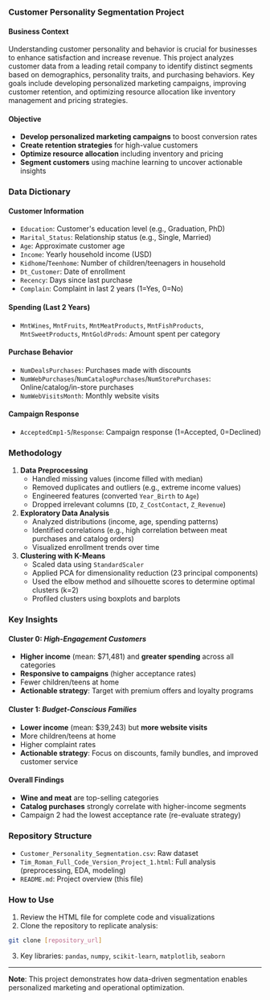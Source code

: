 
### Customer Personality Segmentation Project

#### Business Context

Understanding customer personality and behavior is crucial for businesses to enhance satisfaction and increase revenue. This project analyzes customer data from a leading retail company to identify distinct segments based on demographics, personality traits, and purchasing behaviors. Key goals include developing personalized marketing campaigns, improving customer retention, and optimizing resource allocation like inventory management and pricing strategies.

#### Objective

- **Develop personalized marketing campaigns** to boost conversion rates
- **Create retention strategies** for high-value customers
- **Optimize resource allocation** including inventory and pricing
- **Segment customers** using machine learning to uncover actionable insights


### Data Dictionary

#### Customer Information

- `Education`: Customer's education level (e.g., Graduation, PhD)
- `Marital_Status`: Relationship status (e.g., Single, Married)
- `Age`: Approximate customer age
- `Income`: Yearly household income (USD)
- `Kidhome`/`Teenhome`: Number of children/teenagers in household
- `Dt_Customer`: Date of enrollment
- `Recency`: Days since last purchase
- `Complain`: Complaint in last 2 years (1=Yes, 0=No)


#### Spending (Last 2 Years)

- `MntWines`, `MntFruits`, `MntMeatProducts`, `MntFishProducts`, `MntSweetProducts`, `MntGoldProds`: Amount spent per category


#### Purchase Behavior

- `NumDealsPurchases`: Purchases made with discounts
- `NumWebPurchases`/`NumCatalogPurchases`/`NumStorePurchases`: Online/catalog/in-store purchases
- `NumWebVisitsMonth`: Monthly website visits


#### Campaign Response

- `AcceptedCmp1-5`/`Response`: Campaign response (1=Accepted, 0=Declined)


### Methodology

1. **Data Preprocessing**
    - Handled missing values (income filled with median)
    - Removed duplicates and outliers (e.g., extreme income values)
    - Engineered features (converted `Year_Birth` to `Age`)
    - Dropped irrelevant columns (`ID`, `Z_CostContact`, `Z_Revenue`)
2. **Exploratory Data Analysis**
    - Analyzed distributions (income, age, spending patterns)
    - Identified correlations (e.g., high correlation between meat purchases and catalog orders)
    - Visualized enrollment trends over time
3. **Clustering with K-Means**
    - Scaled data using `StandardScaler`
    - Applied PCA for dimensionality reduction (23 principal components)
    - Used the elbow method and silhouette scores to determine optimal clusters (k=2)
    - Profiled clusters using boxplots and barplots

### Key Insights

#### Cluster 0: *High-Engagement Customers*

- **Higher income** (mean: \$71,481) and **greater spending** across all categories
- **Responsive to campaigns** (higher acceptance rates)
- Fewer children/teens at home
- **Actionable strategy**: Target with premium offers and loyalty programs


#### Cluster 1: *Budget-Conscious Families*

- **Lower income** (mean: \$39,243) but **more website visits**
- More children/teens at home
- Higher complaint rates
- **Actionable strategy**: Focus on discounts, family bundles, and improved customer service


#### Overall Findings

- **Wine and meat** are top-selling categories
- **Catalog purchases** strongly correlate with higher-income segments
- Campaign 2 had the lowest acceptance rate (re-evaluate strategy)


### Repository Structure

- `Customer_Personality_Segmentation.csv`: Raw dataset
- `Tim_Roman_Full_Code_Version_Project_1.html`: Full analysis (preprocessing, EDA, modeling)
- `README.md`: Project overview (this file)


### How to Use

1. Review the HTML file for complete code and visualizations
2. Clone the repository to replicate analysis:
```bash
git clone [repository_url]
```

3. Key libraries: `pandas`, `numpy`, `scikit-learn`, `matplotlib`, `seaborn`

---
**Note**: This project demonstrates how data-driven segmentation enables personalized marketing and operational optimization. 


